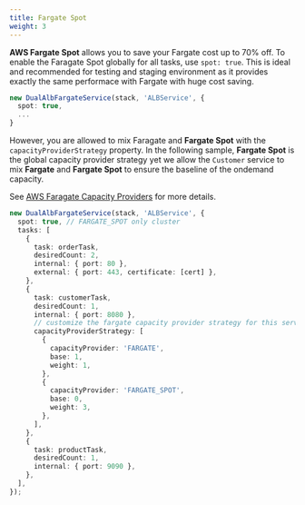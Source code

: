 ```yaml
---
title: Fargate Spot
weight: 3
---
```


**AWS Fargate Spot** allows you to save your Fargate cost up to 70% off. To enable the Faragate Spot globally for all tasks, use `spot: true`. This is ideal and recommended for testing and staging environment as it provides exactly the same performace with Fargate with huge cost saving.


```ts
new DualAlbFargateService(stack, 'ALBService', {
  spot: true, 
  ...
}
```

However, you are allowed to mix Faragate and **Fargate Spot** with the `capacityProviderStrategy` property. In the following sample, **Fargate Spot** is the global capacity provider strategy yet we allow the `Customer` service to mix **Fargate** and **Fargate Spot** to ensure the baseline of the ondemand capacity. 

See [AWS Faragate Capacity Providers](https://docs.aws.amazon.com/AmazonECS/latest/developerguide/fargate-capacity-providers.html) for more details.

```ts
new DualAlbFargateService(stack, 'ALBService', {
  spot: true, // FARGATE_SPOT only cluster
  tasks: [
    {
      task: orderTask,
      desiredCount: 2,
      internal: { port: 80 },
      external: { port: 443, certificate: [cert] },
    },
    {
      task: customerTask,
      desiredCount: 1,
      internal: { port: 8080 },
      // customize the fargate capacity provider strategy for this service
      capacityProviderStrategy: [
        {
          capacityProvider: 'FARGATE',
          base: 1,
          weight: 1,
        },
        {
          capacityProvider: 'FARGATE_SPOT',
          base: 0,
          weight: 3,
        },
      ],
    },
    {
      task: productTask,
      desiredCount: 1,
      internal: { port: 9090 },
    },
  ],
});
```
